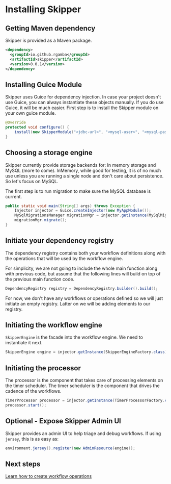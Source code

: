 # Installing Skipper

## Getting Maven dependency

Skipper is provided as a Maven package.

```xml
<dependency>
  <groupId>io.github.rgamba</groupId>
  <artifactId>skipper</artifactId>
  <version>0.0.1</version>
</dependency>
```

## Installing Guice Module

Skipper uses Guice for dependency injection. In case your project doesn't use Guice, you can always instantiate
these objects manually. If you do use Guice, it will be much easier. First step is to install the Skipper module on
your own guice module.

```java
@Override
protected void configure() {
    install(new SkipperModule("<jdbc-url>", "<mysql-user>", "<mysql-pass>"));
}
```

## Choosing a storage engine

Skipper currently provide storage backends for: In memory storage and MySQL (more to come).
InMemory, while good for testing, it is of no much use unless you are running a single node and don't care about
persistence. So let's focus on MySQL.

The first step is to run migration to make sure the MySQL database is current.

```java
public static void main(String[] args) throws Exception {
    Injector injector = Guice.createInjector(new MyAppModule());
    MySqlMigrationsManager migrationMgr = injector.getInstance(MySqlMigrationsManager.class);
    migrationMgr.migrate();
}
```

## Initiate your dependency registry

The dependency registry contains both your workflow definitions along with the operations that will be used by the
workflow engine.

For simplicity, we are not
going to include the whole main function along with previous code, but assume that the following lines will build on
top of the previous main function code.

```java
DependencyRegistry registry = DependencyRegistry.builder().build();
```

For now, we don't have any workflows or operations defined so we will just initiate an empty registry. Latter on we
will be adding elements to our registry.

## Initiating the workflow engine

`SkipperEngine` is the facade into the workflow engine. We need to instantiate it next.

```java
SkipperEngine engine = injector.getInstance(SkipperEngineFactory.class).create(registry);
```

## Initiating the processor

The processor is the component that takes care of processing elements on the timer scheduler. The timer scheduler is
the component that drives the cadence of the workflows.

```java
TimerProcessor processor = injector.getInstance(TimerProcessorFactory.class).create(engine);
processor.start();
```

## Optional - Expose Skipper Admin UI

Skipper provides an admin UI to help triage and debug workflows. If using `jersey`, this is as easy as:

```java
environment.jersey().register(new AdminResource(engine));
```

## Next steps

[Learn how to create workflow operations](creating_operations.md)
